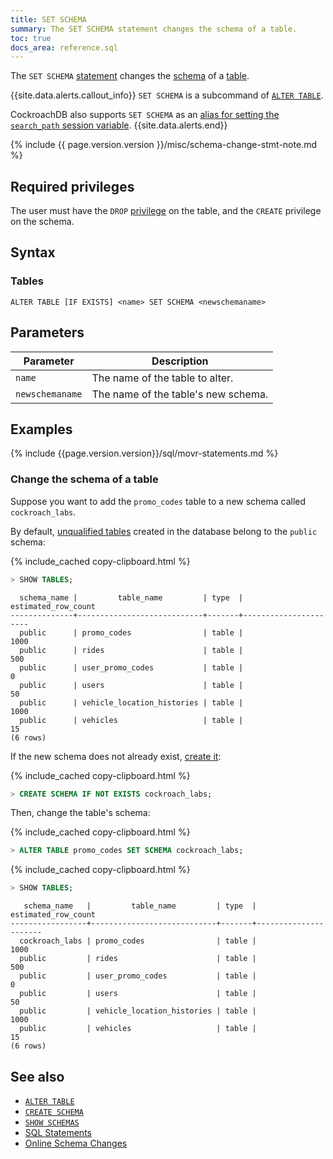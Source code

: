 ```yaml
---
title: SET SCHEMA
summary: The SET SCHEMA statement changes the schema of a table.
toc: true
docs_area: reference.sql
---
```


The `SET SCHEMA` [statement](sql-statements.html) changes the [schema](sql-name-resolution.html) of a [table](create-table.html).

{{site.data.alerts.callout_info}}
`SET SCHEMA` is a subcommand of [`ALTER TABLE`](alter-table.html).

CockroachDB also supports `SET SCHEMA` as an [alias for setting the `search_path` session variable](set-vars.html#supported-variables).
{{site.data.alerts.end}}

{% include {{ page.version.version }}/misc/schema-change-stmt-note.md %}

## Required privileges

The user must have the `DROP` [privilege](security-reference/authorization.html#managing-privileges) on the table, and the `CREATE` privilege on the schema.

## Syntax

### Tables

~~~
ALTER TABLE [IF EXISTS] <name> SET SCHEMA <newschemaname>
~~~

## Parameters

 Parameter | Description
-----------|-------------
 `name` | The name of the table to alter.
 `newschemaname` | The name of the table's new schema.

## Examples

{% include {{page.version.version}}/sql/movr-statements.md %}

### Change the schema of a table

Suppose you want to add the `promo_codes` table to a new schema called `cockroach_labs`.

By default, [unqualified tables](sql-name-resolution.html#lookup-with-unqualified-names) created in the database belong to the `public` schema:

{% include_cached copy-clipboard.html %}
~~~ sql
> SHOW TABLES;
~~~

~~~
  schema_name |         table_name         | type  | estimated_row_count
--------------+----------------------------+-------+----------------------
  public      | promo_codes                | table |                1000
  public      | rides                      | table |                 500
  public      | user_promo_codes           | table |                   0
  public      | users                      | table |                  50
  public      | vehicle_location_histories | table |                1000
  public      | vehicles                   | table |                  15
(6 rows)
~~~

If the new schema does not already exist, [create it](create-schema.html):

{% include_cached copy-clipboard.html %}
~~~ sql
> CREATE SCHEMA IF NOT EXISTS cockroach_labs;
~~~

Then, change the table's schema:

{% include_cached copy-clipboard.html %}
~~~ sql
> ALTER TABLE promo_codes SET SCHEMA cockroach_labs;
~~~

{% include_cached copy-clipboard.html %}
~~~ sql
> SHOW TABLES;
~~~

~~~
   schema_name   |         table_name         | type  | estimated_row_count
-----------------+----------------------------+-------+----------------------
  cockroach_labs | promo_codes                | table |                1000
  public         | rides                      | table |                 500
  public         | user_promo_codes           | table |                   0
  public         | users                      | table |                  50
  public         | vehicle_location_histories | table |                1000
  public         | vehicles                   | table |                  15
(6 rows)
~~~

## See also

- [`ALTER TABLE`](alter-table.html)
- [`CREATE SCHEMA`](drop-table.html)
- [`SHOW SCHEMAS`](show-schemas.html)
- [SQL Statements](sql-statements.html)
- [Online Schema Changes](online-schema-changes.html)
